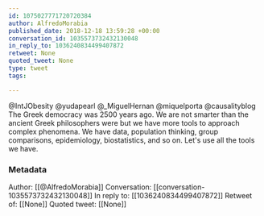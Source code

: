 ```yaml
---
id: 1075027771720720384
author: AlfredoMorabia
published_date: 2018-12-18 13:59:28 +00:00
conversation_id: 1035573732432130048
in_reply_to: 1036240834499407872
retweet: None
quoted_tweet: None
type: tweet
tags:

---
```


@IntJObesity @yudapearl @_MiguelHernan @miquelporta @causalityblog The Greek democracy was 2500 years ago. We are not smarter than the ancient Greek philosophers were but we have more tools to approach complex phenomena. We have data, population thinking, group comparisons, epidemiology, biostatistics, and so on. Let's use all the tools we have.

### Metadata

Author: [[@AlfredoMorabia]]
Conversation: [[conversation-1035573732432130048]]
In reply to: [[1036240834499407872]]
Retweet of: [[None]]
Quoted tweet: [[None]]

